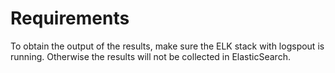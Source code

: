 # Requirements

To obtain the output of the results, make sure the ELK stack with logspout is running. Otherwise the results will not be collected in ElasticSearch.